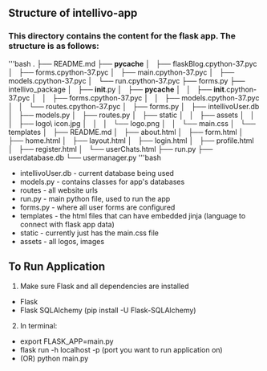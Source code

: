 ## Structure of intellivo-app 

### This directory contains the content for the flask app. The structure is as follows: 
'''bash
.
├── README.md
├── __pycache__
│   ├── flaskBlog.cpython-37.pyc
│   ├── forms.cpython-37.pyc
│   ├── main.cpython-37.pyc
│   ├── models.cpython-37.pyc
│   └── run.cpython-37.pyc
├── forms.py
├── intellivo_package
│   ├── __init__.py
│   ├── __pycache__
│   │   ├── __init__.cpython-37.pyc
│   │   ├── forms.cpython-37.pyc
│   │   ├── models.cpython-37.pyc
│   │   └── routes.cpython-37.pyc
│   ├── forms.py
│   ├── intellivoUser.db
│   ├── models.py
│   ├── routes.py
│   ├── static
│   │   ├── assets
│   │   │   ├── logo\ icon.jpg
│   │   │   └── logo.png
│   │   └── main.css
│   └── templates
│       ├── README.md
│       ├── about.html
│       ├── form.html
│       ├── home.html
│       ├── layout.html
│       ├── login.html
│       ├── profile.html
│       ├── register.html
│       └── userChats.html
├── run.py
├── userdatabase.db
└── usermanager.py
'''bash

* intellivoUser.db - current database being used 
* models.py - contains classes for app's databases
* routes - all website urls 
* run.py - main python file, used to run the app 
* forms.py - where all user forms are configured
* templates - the html files that can have embedded jinja (language to connect with flask app data)
* static - currently just has the main.css file 
* assets - all logos, images 

## To Run Application 

1. Make sure Flask and all dependencies are installed 
 - Flask 
 - Flask SQLAlchemy (pip install -U Flask-SQLAlchemy)
2. In terminal: 
 - export FLASK_APP=main.py
 - flask run -h localhost -p (port you want to run application on)
 - (OR) python main.py 

